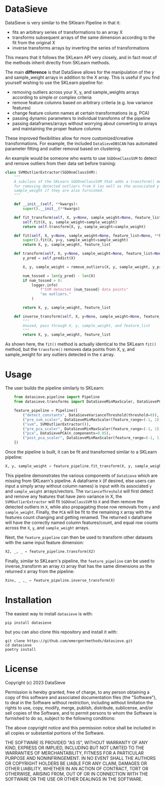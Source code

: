 # DataSieve

DataSieve is very similar to the SKlearn Pipeline in that it:

- fits an arbitrary series of transformations to an array X
- transforms subsequent arrays of the same dimension according to the fit from the original X
- inverse transforms arrays by inverting the series of transformations

This means that it follows the SKLearn API very closely, and in fact most of the methods inherit directly from SKLearn methods.

The main **difference** is that DataSieve allows for the manipulation of the y and sample_weight arrays in addition to the X array. This is useful if you find yourself wishing to use the SKLearn pipeline for:

- removing outliers across your X, y, and sample_weights arrays according to simple or complex criteria
- remove feature columns based on arbitrary criteria (e.g. low variance features)
- change feature column names at certain transformations (e.g. PCA)
- passing dynamic parameters to individual transforms of the pipeline
- passing dataframes/arrays without worrying about converting to arrays and maintaining the proper feature columns

These improved flexibilities allow for more customized/creative transformations. For example, the included `DataSieveDBSCAN` has automated parameter fitting and outlier removal based on clustering. 

An example would be someone who wants to use `SGDOneClassSVM` to detect and remove outliers from their data set before training:

```python
class SVMOutlierExtractor(SGDOneClassSVM):
    """
    A subclass of the SKLearn SGDOneClassSVM that adds a transform() method
    for removing detected outliers from X (as well as the associated y and
    sample_weight if they are also furnished.
    """

    def __init__(self, **kwargs):
        super().__init__(**kwargs)

    def fit_transform(self, X, y=None, sample_weight=None, feature_list=None, **kwargs):
        self.fit(X, y, sample_weight=sample_weight)
        return self.transform(X, y, sample_weight=sample_weight)

    def fit(self, X, y=None, sample_weight=None, feature_list=None, **kwargs):
        super().fit(X, y=y, sample_weight=sample_weight)
        return X, y, sample_weight, feature_list

    def transform(self, X, y=None, sample_weight=None, feature_list=None, **kwargs):
        y_pred = self.predict(X)

        X, y, sample_weight = remove_outliers(X, y, sample_weight, y_pred)

        num_tossed = len(y_pred) - len(X)
        if num_tossed > 0:
            logger.info(
                f"SVM detected {num_tossed} data points"
                "as outliers."
            )

        return X, y, sample_weight, feature_list

    def inverse_transform(self, X, y=None, sample_weight=None, feature_list=None, **kwargs):
        """
        Unused, pass through X, y, sample_weight, and feature_list
        """
        return X, y, sample_weight, feature_list
```


As shown here, the `fit()` method is actually identical to the SKLearn `fit()` method, but the `transform()` removes data points from X, y, and sample_weight for any outliers detected in the `X` array.


# Usage
The user builds the pipeline similarly to SKLearn:

```python
    from datasieve.pipeline import Pipeline
    from datasieve.transforms import DataSieveMinMaxScaler, DataSievePCA, DataSieveVarianceThreshold, SVMOutlierExtractor

    feature_pipeline = Pipeline([
        ("detect_constants", DataSieveVarianceThreshold(threshold=0)),
        ("pre_svm_scaler", DataSieveMinMaxScaler(feature_range=(-1, 1)))
        ("svm", SVMOutlierExtractor()),
        ("pre_pca_scaler", DataSieveMinMaxScaler(feature_range=(-1, 1)))
        ("pca", DataSievePCA(n_components=0.95),
        ("post_pca_scaler", DataSieveMinMaxScaler(feature_range=(-1, 1)))
    ])

```

Once the pipeline is built, it can be fit and transformed similar to a SKLearn pipeline:

```python
X, y, sample_weight = feature_pipeline.fit_transform(X, y, sample_weight)
```

This pipeline demonstrates the various components of `DataSieve` which are missing from SKLearn's pipeline. A dataframe `X` (if desired, else users can input a simply array without column names) is input with its associated `y` and `sample_weight` arrays/vectors. The `VarianceThreshold` will first detect and remove any features that have zero variance in X, the `SVMOutlierExtractor` will fit `SGDOneClassSVM` to `X` and then remove the detected outliers in `X`, while also propagating those row removals from `y` and `sample_weight`. Finally, the `PCA` will be fit to the remaining `X` array with the features count changing and getting renamed. The returned `X` dataframe will have the correctly named column features/count, and equal row counts across the `X`, `y`, and `sample_weight` arrays.

Next, the `feature_pipeline` can then be used to transform other datasets with the same input feature dimension:

```python
X2, _, _ = feature_pipeline.transform(X2)

```

Finally, similar to SKLearn's pipeline, the `feature_pipeline` can be used to inverse_transform an array `X3` array that has the same dimensions as the returned `X` array from the pipeline:

```python
Xinv, _ ,_ = feature_pipeline.inverse_transform(X)
```

# Installation

The easiest way to install `datasieve` is with:

```
pip install datasieve
```

but you can also clone this repository and install it with:

```
git clone https://github.com/emergentmethods/datasieve.git
cd datasieve
poetry install
```

# License

Copyright (c) 2023 DataSieve

Permission is hereby granted, free of charge, to any person obtaining a copy
of this software and associated documentation files (the "Software"), to deal
in the Software without restriction, including without limitation the rights
to use, copy, modify, merge, publish, distribute, sublicense, and/or sell
copies of the Software, and to permit persons to whom the Software is
furnished to do so, subject to the following conditions:

The above copyright notice and this permission notice shall be included in all
copies or substantial portions of the Software.

THE SOFTWARE IS PROVIDED "AS IS", WITHOUT WARRANTY OF ANY KIND, EXPRESS OR
IMPLIED, INCLUDING BUT NOT LIMITED TO THE WARRANTIES OF MERCHANTABILITY,
FITNESS FOR A PARTICULAR PURPOSE AND NONINFRINGEMENT. IN NO EVENT SHALL THE
AUTHORS OR COPYRIGHT HOLDERS BE LIABLE FOR ANY CLAIM, DAMAGES OR OTHER
LIABILITY, WHETHER IN AN ACTION OF CONTRACT, TORT OR OTHERWISE, ARISING FROM,
OUT OF OR IN CONNECTION WITH THE SOFTWARE OR THE USE OR OTHER DEALINGS IN THE
SOFTWARE.